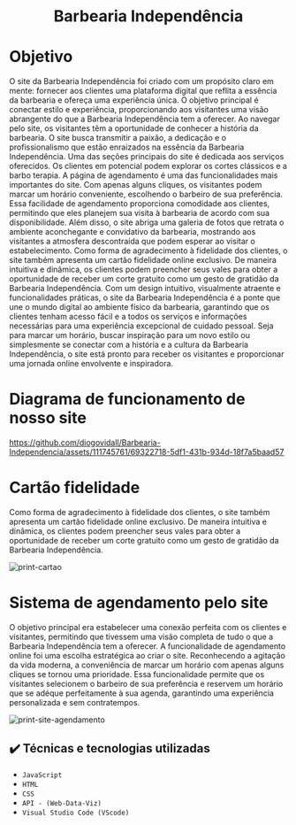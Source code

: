 <h1 align="center">Barbearia Independência</h1>
<h1 align= "flex-start">Objetivo</h1> 
O site da Barbearia Independência foi criado com um propósito claro em mente: fornecer aos clientes uma plataforma digital que reflita a essência da barbearia e ofereça uma experiência única. O objetivo principal é conectar estilo e experiência, proporcionando aos visitantes uma visão abrangente do que a Barbearia Independência tem a oferecer.
Ao navegar pelo site, os visitantes têm a oportunidade de conhecer a história da barbearia. O site busca transmitir a paixão, a dedicação e o profissionalismo que estão enraizados na essência da Barbearia Independência.
Uma das seções principais do site é dedicada aos serviços oferecidos. Os clientes em potencial podem explorar os cortes clássicos e a barbo terapia.
A página de agendamento é uma das funcionalidades mais importantes do site. Com apenas alguns cliques, os visitantes podem marcar um horário conveniente, escolhendo o barbeiro de sua preferência. Essa facilidade de agendamento proporciona comodidade aos clientes, permitindo que eles planejem sua visita à barbearia de acordo com sua disponibilidade.
Além disso, o site abriga uma galeria de fotos que retrata o ambiente aconchegante e convidativo da barbearia, mostrando aos visitantes a atmosfera descontraída que podem esperar ao visitar o estabelecimento.
Como forma de agradecimento à fidelidade dos clientes, o site também apresenta um cartão fidelidade online exclusivo. De maneira intuitiva e dinâmica, os clientes podem preencher seus vales para obter a oportunidade de receber um corte gratuito como um gesto de gratidão da Barbearia Independência.
Com um design intuitivo, visualmente atraente e funcionalidades práticas, o site da Barbearia Independência é a ponte que une o mundo digital ao ambiente físico da barbearia, garantindo que os clientes tenham acesso fácil e a todos os serviços e informações necessárias para uma experiência excepcional de cuidado pessoal.
Seja para marcar um horário, buscar inspiração para um novo estilo ou simplesmente se conectar com a história e a cultura da Barbearia Independência, o site está pronto para receber os visitantes e proporcionar uma jornada online envolvente e inspiradora.

# Diagrama de funcionamento de nosso site

https://github.com/diogovidall/Barbearia-Independencia/assets/111745761/69322718-5df1-431b-934d-18f7a5baad57

# Cartão fidelidade 
<p>Como forma de agradecimento à fidelidade dos clientes, o site também apresenta um cartão fidelidade online exclusivo. De maneira intuitiva e dinâmica, os clientes podem preencher seus vales para obter a oportunidade de receber um corte gratuito como um gesto de gratidão da Barbearia Independência.</p>

![print-cartao](https://github.com/diogovidall/Barbearia-Independencia/assets/111745761/0c77cd4e-69c9-4762-97a4-476f497c072a)

# Sistema de agendamento pelo site

O objetivo principal era estabelecer uma conexão perfeita com os clientes e visitantes, permitindo que tivessem uma visão completa de tudo o que a Barbearia Independência tem a oferecer.
 A funcionalidade de agendamento online foi uma escolha estratégica ao criar o site. Reconhecendo a agitação da vida moderna, a conveniência de marcar um horário com apenas alguns cliques se tornou uma prioridade. Essa funcionalidade permite que os visitantes selecionem o barbeiro de sua preferência e reservem um horário que se adéque perfeitamente à sua agenda, garantindo uma experiência personalizada e sem contratempos.
 
 ![print-site-agendamento](https://github.com/diogovidall/Barbearia-Independencia/assets/111745761/91c80ad2-f20d-4f8b-a6cc-8923b61aa061)


## ✔️ Técnicas e tecnologias utilizadas
- ``JavaScript``
- ``HTML``
- ``CSS``
- ``API - (Web-Data-Viz)``
- ``Visual Studio Code (VScode)``
